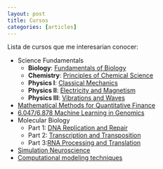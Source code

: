 ```yaml
---
layout: post
title: Cursos
categories: [articles]
---
```


Lista de cursos que me interesarian conocer:

<!--more-->

- Science Fundamentals
    - **Biology**: [Fundamentals of Biology](https://ocw.mit.edu/courses/biology/7-01sc-fundamentals-of-biology-fall-2011/)
    - **Chemistry**: [Principles of Chemical Science](https://ocw.mit.edu/courses/chemistry/5-111sc-principles-of-chemical-science-fall-2014)
    - **Physics I**: [Classical Mechanics](https://ocw.mit.edu/courses/physics/8-01sc-classical-mechanics-fall-2016/)
    - **Physics II**: [Electricity and Magnetism](https://www.edx.org/es/xseries/mitx-introductory-electricity-and-magnetism)
    - **Physics III**: [Vibrations and Waves](https://ocw.mit.edu/courses/physics/8-03sc-physics-iii-vibrations-and-waves-fall-2016/)
- [Mathematical Methods for Quantitative Finance](https://www.edx.org/es/course/mathematical-methods-for-quantitative-finance)
- [6.047/6.878  Machine Learning in Genomics](http://stellar.mit.edu/S/course/6/fa19/6.047/)
- Molecular Biology
    - Part 1: [DNA Replication and Repair](https://www.edx.org/es/course/molecular-biology-part-1-dna-replication-and-repair)
    - Part 2: [Transcription and Transposition](https://www.edx.org/es/course/molecular-biology-part-2-transcription-and-transposition)
    - Part 3:[RNA Processing and Translation](https://www.edx.org/es/course/molecular-biology-part-3-rna-processing-and-transl)
- [Simulation Neuroscience](https://www.edx.org/es/course/simulation-neuroscience)
- [Computational modeling techniques](http://www.users.abo.fi/ipetre/compmod/)